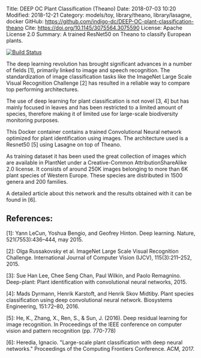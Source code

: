 Title: DEEP OC Plant Classification (Theano)
Date: 2018-07-03 10:20
Modified: 2018-12-21
Category: models/toy, library/theano, library/lasagne, docker
GitHub: https://github.com/indigo-dc/DEEP-OC-plant-classification-theano
Cite: https://doi.org/10.1145/3075564.3075590
License: Apache License 2.0
Summary: A trained ResNet50 on Theano to classify European plants.

[![Build Status](https://jenkins.indigo-datacloud.eu:8080/buildStatus/icon?job=Pipeline-as-code/DEEP-OC-org/DEEP-OC-plant-classification-theano/master)](https://jenkins.indigo-datacloud.eu:8080/job/Pipeline-as-code/job/DEEP-OC-org/job/DEEP-OC-plant-classification-theano/job/master)

The deep learning revolution has brought significant advances in a number of
fields [1], primarily linked to image and speech recognition. The
standardization of image classification tasks like the ImageNet Large Scale
Visual Recognition Challenge [2] has resulted in a reliable way to compare top
performing architectures.

The use of deep learning for plant classification is not novel [3, 4] but has
mainly focused in leaves and has been restricted to a limited amount of
species, therefore making it of limited use for large-scale biodiversity
monitoring purposes.

This Docker container contains a trained Convolutional Neural network optimized
for plant identification using images. The architecture used is a Resnet50 [5]
using Lasagne on top of Theano.

As training dataset it has been used the great collection of images which are
available in PlantNet under a Creative-Common AttributionShareAlike 2.0
license. It consists of around 250K images belonging to more than 6K plant
species of Western Europe. These species are distributed in 1500 genera and 200
families.

A detailed article about this network and the results obtained with it can be found in [6].

## References:

[1]: Yann LeCun, Yoshua Bengio, and Geofrey Hinton. Deep learning. Nature, 521(7553):436–444, may 2015.

[2]: Olga Russakovsky et al. ImageNet Large Scale Visual Recognition Challenge. International Journal of Computer Vision (IJCV), 115(3):211–252, 2015.

[3]: Sue Han Lee, Chee Seng Chan, Paul Wilkin, and Paolo Remagnino. Deep-plant: Plant identification with convolutional neural networks, 2015.

[4]: Mads Dyrmann, Henrik Karstoft, and Henrik Skov Midtiby. Plant species classification using deep convolutional neural network. Biosystems Engineering, 151:72–80, 2016.

[5]: He, K., Zhang, X., Ren, S., & Sun, J. (2016). Deep residual learning for image recognition. In Proceedings of the IEEE conference on computer vision and pattern recognition (pp. 770-778)

[6]: Heredia, Ignacio. "Large-scale plant classification with deep neural networks." Proceedings of the Computing Frontiers Conference. ACM, 2017.
